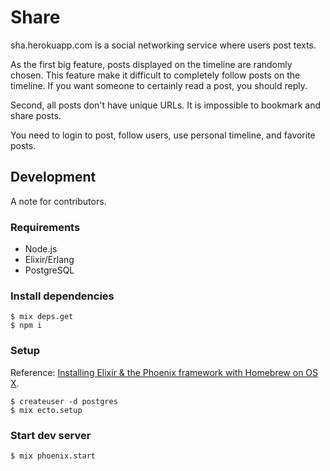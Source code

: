 # Share

sha.herokuapp.com is a social networking service where users post texts.

As the first big feature, posts displayed on the timeline are randomly chosen.
This feature make it difficult to completely follow posts on the timeline.
If you want someone to certainly read a post, you should reply.

Second, all posts don't have unique URLs.
It is impossible to bookmark and share posts.

You need to login to post, follow users, use personal timeline, and favorite posts.

## Development

A note for contributors.

### Requirements

* Node.js
* Elixir/Erlang
* PostgreSQL

### Install dependencies

```
$ mix deps.get
$ npm i
```

### Setup

Reference: [Installing Elixir & the Phoenix framework with Homebrew on OS X](https://gist.github.com/likethesky/abb00e5aedc38ee9f711).

```
$ createuser -d postgres
$ mix ecto.setup
```

### Start dev server

```
$ mix phoenix.start
```
